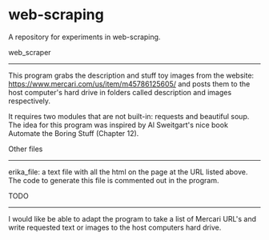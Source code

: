 # web-scraping
A repository for experiments in web-scraping.

web_scraper
***********************************************************************
This program grabs the description and stuff toy images from the website:
https://www.mercari.com/us/item/m45786125605/
and posts them to the host computer's hard drive in folders called description
and images respectively.

It requires two modules that are not built-in: requests and beautiful soup.
The idea for this program was inspired by Al Sweitgart's nice book 
Automate the Boring Stuff (Chapter 12).

Other files
***********************************************************************
erika_file: a text file with all the html on the page at the URL listed above.
The code to generate this file is commented out in the program.

TODO
***********************************************************************
I would like be able to adapt the program to take a list of Mercari URL's and write 
requested text or images to the host computers hard drive.